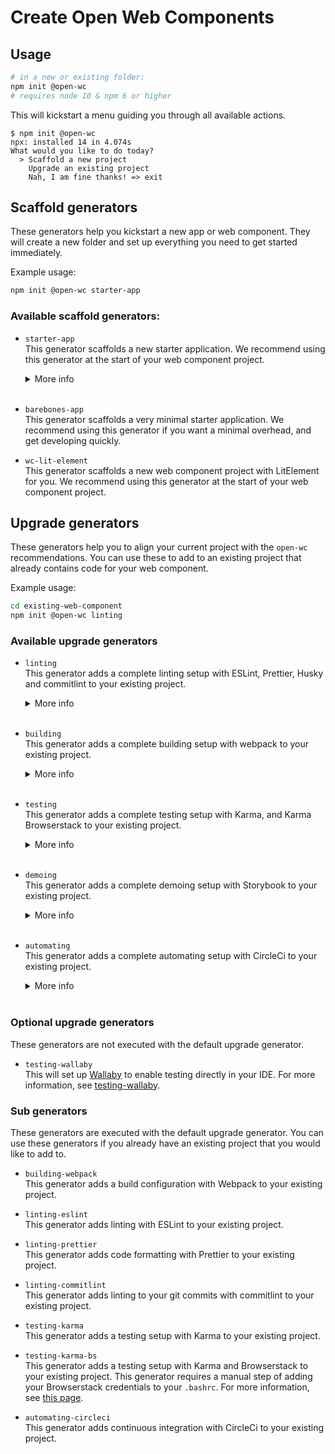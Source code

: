# Create Open Web Components

[//]: # (AUTO INSERT HEADER PREPUBLISH)

## Usage

```bash
# in a new or existing folder:
npm init @open-wc
# requires node 10 & npm 6 or higher
```

This will kickstart a menu guiding you through all available actions.
```
$ npm init @open-wc
npx: installed 14 in 4.074s
What would you like to do today?
  > Scaffold a new project
    Upgrade an existing project
    Nah, I am fine thanks! => exit
```

## Scaffold generators

These generators help you kickstart a new app or web component.
They will create a new folder and set up everything you need to get started immediately.

Example usage:
```bash
npm init @open-wc starter-app
```

### Available scaffold generators:

- `starter-app`<br/>
  This generator scaffolds a new starter application. We recommend using this generator at the start of your web component project.
  <details>
    <summary>More info</summary>
    <br/>
    This generator will internally run:

      - npm init @open-wc bundling-webpack
      - npm init @open-wc testing
      - npm init @open-wc linting
      - A frontend setup
  </details>
  <br/>

- `barebones-app`<br/>
  This generator scaffolds a very minimal starter application. We recommend using this generator if you want a minimal overhead, and get developing quickly.
  <br/>

- `wc-lit-element`<br/>
  This generator scaffolds a new web component project with LitElement for you. We recommend using this generator at the start of your web component project.
  <br/>


## Upgrade generators
These generators help you to align your current project with the `open-wc` recommendations.
You can use these to add to an existing project that already contains code for your web component.

Example usage:
```bash
cd existing-web-component
npm init @open-wc linting
```

### Available upgrade generators

- `linting`<br>
This generator adds a complete linting setup with ESLint, Prettier, Husky and commitlint to your existing project.
  <details>
    <summary>More info</summary>
    <br/>
    This generator will internally run:

      - npm init @open-wc linting-eslint
      - npm init @open-wc linting-prettier
      - npm init @open-wc linting-commitlint
  </details>
  <br/>


- `building`<br>
This generator adds a complete building setup with webpack to your existing project.
  <details>
    <summary>More info</summary>
    <br/>
    This generator will internally run:

      - npm init @open-wc building-webpack
  </details>
  <br/>


- `testing`<br>
This generator adds a complete testing setup with Karma, and Karma Browserstack to your existing project.
  <details>
    <summary>More info</summary>
    <br/>
    This generator will internally run:

      - npm init @open-wc testing-karma
      - npm init @open-wc testing-karma-bs
  </details>
  <br/>


- `demoing`<br>
This generator adds a complete demoing setup with Storybook to your existing project.
  <details>
    <summary>More info</summary>
    <br/>
    This generator will internally run:

      - npm init @open-wc demoing-storybook
  </details>
  <br/>


- `automating`<br>
This generator adds a complete automating setup with CircleCi to your existing project.
  <details>
    <summary>More info</summary>
    <br/>
    This generator will internally run:

      - npm init @open-wc automating-circleci
  </details>
  <br/>


### Optional upgrade generators
These generators are not executed with the default upgrade generator.

- `testing-wallaby`<br>
  This will set up [Wallaby](https://wallabyjs.com/) to enable testing directly in your IDE. For more information, see [testing-wallaby](/testing/testing-wallaby.html).

### Sub generators
These generators are executed with the default upgrade generator.
You can use these generators if you already have an existing project that you would like to add to.

- `building-webpack`<br>
  This generator adds a build configuration with Webpack to your existing project.

- `linting-eslint`<br>
  This generator adds linting with ESLint to your existing project.


- `linting-prettier`<br>
  This generator adds code formatting with Prettier to your existing project.


- `linting-commitlint`<br>
  This generator adds linting to your git commits with commitlint to your existing project.


- `testing-karma`<br>
  This generator adds a testing setup with Karma to your existing project.


- `testing-karma-bs`<br>
  This generator adds a testing setup with Karma and Browserstack to your existing project. This generator requires a manual step of adding your Browserstack credentials to your `.bashrc`. For more information, see [this page](/testing/testing-karma-bs.html#setup).


- `automating-circleci`<br>
  This generator adds continuous integration with CircleCi to your existing project.

<script>
  export default {
    mounted() {
      const editLink = document.querySelector('.edit-link a');
      if (editLink) {
        const url = editLink.href;
        editLink.href = url.substr(0, url.indexOf('/master/')) + '/master/packages/generator-open-wc/README.md';
      }
    }
  }
</script>